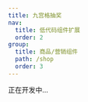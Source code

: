 ```yaml
---
title: 九宫格抽奖
nav:
  title: 低代码组件扩展
  order: 2
group:
  title: 商品/营销组件
  path: /shop
  order: 3
---
```


正在开发中...
